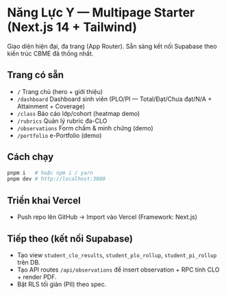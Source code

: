# Năng Lực Y — Multipage Starter (Next.js 14 + Tailwind)

Giao diện hiện đại, đa trang (App Router). Sẵn sàng kết nối Supabase theo kiến trúc CBME đã thống nhất.

## Trang có sẵn
- `/` Trang chủ (hero + giới thiệu)
- `/dashboard` Dashboard sinh viên (PLO/PI — Total/Đạt/Chưa đạt/N/A + Attainment + Coverage)
- `/class` Báo cáo lớp/cohort (heatmap demo)
- `/rubrics` Quản lý rubric đa-CLO
- `/observations` Form chấm & minh chứng (demo)
- `/portfolio` e-Portfolio (demo)

## Cách chạy
```bash
pnpm i   # hoặc npm i / yarn
pnpm dev # http://localhost:3000
```

## Triển khai Vercel
- Push repo lên GitHub -> Import vào Vercel (Framework: Next.js)

## Tiếp theo (kết nối Supabase)
- Tạo view `student_clo_results`, `student_plo_rollup`, `student_pi_rollup` trên DB.
- Tạo API routes `/api/observations` để insert observation + RPC tính CLO + render PDF.
- Bật RLS tối giản (PII) theo spec.